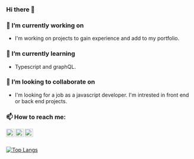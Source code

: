 ### Hi there 👋

<!--
**wayfaringjou/wayfaringjou** is a ✨ _special_ ✨ repository because its `README.md` (this file) appears on your GitHub profile.

Here are some ideas to get you started:

- 🔭 I’m currently working on ...
- 🌱 I’m currently learning ...
- 👯 I’m looking to collaborate on ...
- 🤔 I’m looking for help with ...
- 💬 Ask me about ...
- 📫 How to reach me: ...
- 😄 Pronouns: ...
- ⚡ Fun fact: ...
-->

### 🔭 I’m currently working on 
- I'm working on projects to gain experience and add to my portfolio.

### 🌱 I’m currently learning
- Typescript and graphQL.

### 👯 I’m looking to collaborate on
- I'm looking for a job as a javascript developer. I'm intrested in front end or back end projects.

### 📫 How to reach me:
[<img align="left" alt="Twitter" width="22px" src="https://cdn.jsdelivr.net/npm/simple-icons@4/icons/twitter.svg" />][twitter]
[<img align="left" alt="LinkedIn" width="22px" src="https://cdn.jsdelivr.net/npm/simple-icons@4/icons/linkedin.svg" />][linkedin]
[<img align="left" alt="LinkedIn" width="22px" src="https://cdn.jsdelivr.net/npm/simple-icons@4/icons/gmail.svg" />][gmail]
<br>
<br>

[twitter]: https://twitter.com/wayfaringjou
[linkedin]: https://www.linkedin.com/in/joel-del-cueto
[gmail]: mailto:wayfaringjou@gmail.com


[![Top Langs](https://github-readme-stats.vercel.app/api/top-langs/?username=wayfaringjou&layout=compact)](https://github.com/wayfaringjou/github-readme-stats)

